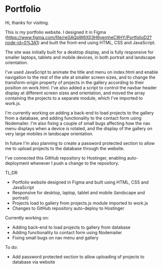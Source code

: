 # Portfolio

Hi, thanks for visiting.

This is my portfolio website.  I designed it in Figma (https://www.figma.com/file/reGAQpW6X03H6yemheC9HY/PortfolioD2?node-id=0%3A1) and built the front-end using HTML, CSS and JavaScript.

The site was initially built for a desktop display, and is fully responsive for smaller laptops, tablets and mobile devices, in both portrait and landscape orientation.

I've used JavaScript to animate the title and menu on index.html and enable navigation to the rest of the site at smaller screen sizes, and to change the transform-origin property of projects in the gallery according to their position on work.html.  I've also added a script to control the navbar header display at different screen sizes and orientation, and moved the array containing the projects to a separate module, which I've imported to work.js.

I'm currently working on adding a back-end to load projects to the gallery from a database, and adding functionality to the contact form using Nodemailer.  I'm also fixing a couple of small bugs affecting how the nav menu displays when a device is rotated, and the display of the gallery on very large mobiles in landscape orientation.

In future I'm also planning to create a password protected section to allow me to upload projects to the database through the website.

I've connected this GitHub repository to Hostinger, enabling auto-deployment whenever I push a change to the repository.

TL;DR

* Portfolio website designed in Figma and built using HTML, CSS and JavaScript
* Responsive for desktop, laptop, tablet and mobile (landscape and portrait)
* Projects load to gallery from projects.js module imported to work.js
* Changes to GitHub repository auto-deploy to Hostinger

Currently working on:
* Adding back-end to load projects to gallery from database
* Adding functionality to contact form using Nodemailer
* Fixing small bugs on nav menu and gallery

To do:
* Add password protected section to allow uploading of projects to database via website
